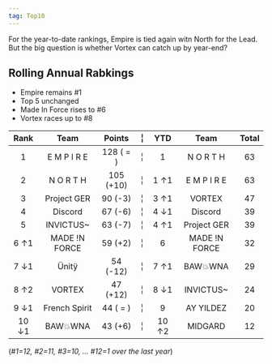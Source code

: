```yaml
---
tag: Top10
---
```


For the year-to-date rankings, Empire is tied again witn North for the Lead. But the big question is whether Vortex can catch up by year-end?

## Rolling Annual Rabkings
- Empire remains #1
- Top 5 unchanged
- Made In Force rises to #6
- Vortex races up to #8

Rank | Team | Points |  ╎  | YTD  | Team | Total  
:--: | :--: | :--: |  :--:  | :--: | :--: | :--:  
1 | E M P I R E | 128 ( = ) |  ╎  | 1 | N O R T H | 63  
2 | N O R T H | 105 (+10) |  ╎  | 1  ↑1 | E M P I R E | 63  
3 | Project GER | 90 (-3) |  ╎  | 3  ↑1 | VORTEX | 47  
4 | Discord | 67 (-6) |  ╎  | 4  ↓1 | Discord | 39  
5 | INVICTUS~ | 63 (-7) |  ╎  | 4  ↑1 | Project GER | 39  
6 ↑1 | MADE !N FORCE | 59 (+2) |  ╎  | 6 | MADE !N FORCE | 32  
7 ↓1 | Ünitÿ | 54 (-12) |  ╎  | 7  ↑1 | BAW💥WNA | 29  
8 ↑2 | VORTEX | 47 (+12) |  ╎  | 8  ↓1 | INVICTUS~ | 24  
9 ↓1 | French Spirit | 44 ( = ) |  ╎  | 9 | AY YILDEZ | 20  
10 ↓1 | BAW💥WNA | 43 (+6) |  ╎  | 10  ↑2 | MIDGARD | 12  

(*#1=12, #2=11, #3=10,  … #12=1 over the last year*)